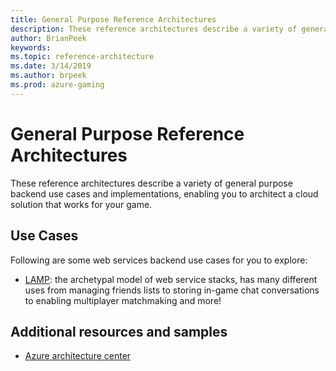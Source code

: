 ```yaml
---
title: General Purpose Reference Architectures
description: These reference architectures describe a variety of general purpose backend use cases and implementations, enabling you to architect a cloud solution that works for your game.
author: BrianPeek
keywords: 
ms.topic: reference-architecture
ms.date: 3/14/2019
ms.author: brpeek
ms.prod: azure-gaming
---
```


# General Purpose Reference Architectures

These reference architectures describe a variety of general purpose backend use cases and implementations, enabling you to architect a cloud solution that works for your game.

## Use Cases

Following are some web services backend use cases for you to explore:

- [LAMP](./general-purpose-lamp.md): the archetypal model of web service stacks, has many different uses from managing friends lists to storing in-game chat conversations to enabling multiplayer matchmaking and more! 

## Additional resources and samples

- [Azure architecture center](https://docs.microsoft.com/azure/architecture/)